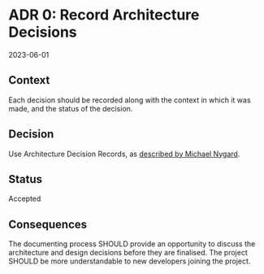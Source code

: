 # ADR 0: Record Architecture Decisions

2023-06-01

## Context

Each decision should be recorded along with the context in which it was made, and the status of the decision.

## Decision

Use Architecture Decision Records, as [described by Michael Nygard](https://thinkrelevance.com/blog/2011/11/15/documenting-architecture-decisions).

## Status

Accepted

## Consequences

The documenting process SHOULD provide an opportunity to discuss the architecture and design decisions before they are finalised.
The project SHOULD be more understandable to new developers joining the project.

